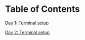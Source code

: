 # Table of Contents

[Day 1: Terminal setup](https://github.com/proviveknayan/my-mac-life/wiki/Day-1:-Terminal-setup)

[Day 2: Terminal setup](https://github.com/proviveknayan/my-mac-life/wiki/Streaming-NGINX-logs-to-AWS-CloudWatch)

